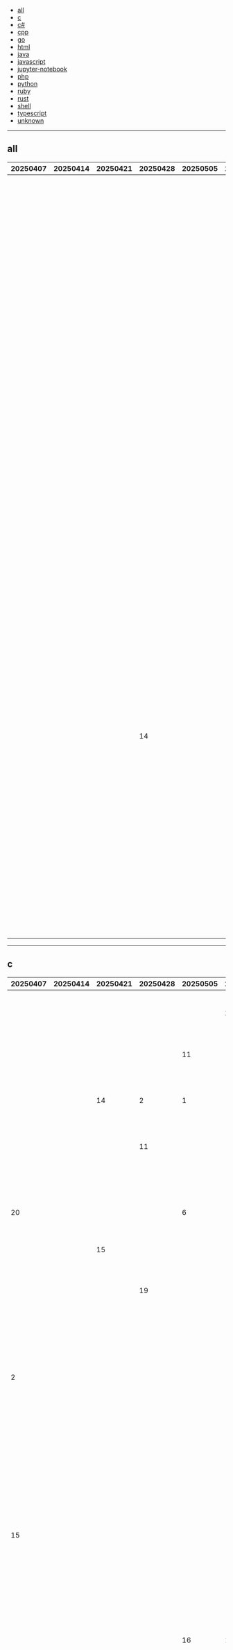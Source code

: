 
- [all](#all)
- [c](#c)
- [c#](#c#)
- [cpp](#cpp)
- [go](#go)
- [html](#html)
- [java](#java)
- [javascript](#javascript)
- [jupyter-notebook](#jupyter-notebook)
- [php](#php)
- [python](#python)
- [ruby](#ruby)
- [rust](#rust)
- [shell](#shell)
- [typescript](#typescript)
- [unknown](#unknown)


----

## <a name=all>all</a>

|20250407|20250414|20250421|20250428|20250505|20250512|20250519|20250526|20250602|20250609|20250616|20250623|20250630|20250707|20250714|github|description|
|----|----|----|----|----|----|----|----|----|----|----|----|----|----|----|----|----|
|  |  |  |  |  |  |  |  |  |  |  |  |  |  | 1 | [googleapis](https://github.com/googleapis)/[genai-toolbox](https://github.com/googleapis/genai-toolbox) |MCP Toolbox for Databases is an open source MCP server for databases. |
|  |  |  |  |  |  |  |  |  |  |  |  |  |  | 2 | [rustfs](https://github.com/rustfs)/[rustfs](https://github.com/rustfs/rustfs) |🚀 High-performance distributed object storage for MinIO alternative. |
|  |  |  |  |  |  |  |  |  |  |  |  |  | 7 | 3 | [humanlayer](https://github.com/humanlayer)/[12-factor-agents](https://github.com/humanlayer/12-factor-agents) |What are the principles we can use to build LLM-powered software that is actually good enough to put in the hands of production customers? |
|  |  |  |  |  |  |  |  |  |  |  |  |  | 1 | 4 | [NanmiCoder](https://github.com/NanmiCoder)/[MediaCrawler](https://github.com/NanmiCoder/MediaCrawler) |小红书笔记 | 评论爬虫、抖音视频 | 评论爬虫、快手视频 | 评论爬虫、B 站视频 ｜ 评论爬虫、微博帖子 ｜ 评论爬虫、百度贴吧帖子 ｜ 百度贴吧评论回复爬虫 | 知乎问答文章｜评论爬虫 |
|  |  |  |  |  |  |  |  |  |  |  |  |  |  | 5 | [snailyp](https://github.com/snailyp)/[gemini-balance](https://github.com/snailyp/gemini-balance) |Gemini polling proxy service （gemini轮询代理服务） |
|  |  |  |  |  |  |  |  |  |  |  |  |  | 12 | 6 | [GyulyVGC](https://github.com/GyulyVGC)/[sniffnet](https://github.com/GyulyVGC/sniffnet) |Comfortably monitor your Internet traffic 🕵️‍♂️ |
|  |  |  |  |  |  |  |  |  |  |  |  |  |  | 7 | [datawhalechina](https://github.com/datawhalechina)/[happy-llm](https://github.com/datawhalechina/happy-llm) |📚 从零开始的大语言模型原理与实践教程 |
|  |  |  |  |  |  |  |  |  |  |  |  |  |  | 8 | [smallcloudai](https://github.com/smallcloudai)/[refact](https://github.com/smallcloudai/refact) |AI Agent that handles engineering tasks end-to-end: integrates with developers’ tools, plans, executes, and iterates until it achieves a successful result. |
|  |  |  | 14 |  |  |  |  |  |  |  |  |  |  | 9 | [pocketbase](https://github.com/pocketbase)/[pocketbase](https://github.com/pocketbase/pocketbase) |Open Source realtime backend in 1 file |
|  |  |  |  |  |  |  |  |  |  |  |  |  |  | 10 | [gorhill](https://github.com/gorhill)/[uBlock](https://github.com/gorhill/uBlock) |uBlock Origin - An efficient blocker for Chromium and Firefox. Fast and lean. |
|  |  |  |  |  |  |  |  |  |  |  |  |  | 10 | 11 | [aldinokemal](https://github.com/aldinokemal)/[go-whatsapp-web-multidevice](https://github.com/aldinokemal/go-whatsapp-web-multidevice) |GOWA - WhatsApp REST API with support for UI, Webhooks, and MCP. Built with Golang for efficient memory use.  |

----

## <a name=c>c</a>

|20250407|20250414|20250421|20250428|20250505|20250512|20250519|20250526|20250602|20250609|20250616|20250623|20250630|20250707|20250714|github|description|
|----|----|----|----|----|----|----|----|----|----|----|----|----|----|----|----|----|
|  |  |  |  |  | 23 |  |  |  |  |  |  |  |  | 1 | [cesanta](https://github.com/cesanta)/[mongoose](https://github.com/cesanta/mongoose) |Embedded web server, with TCP/IP network stack, MQTT and Websocket |
|  |  |  |  | 11 |  |  |  |  |  |  |  |  |  | 2 | [littlefs-project](https://github.com/littlefs-project)/[littlefs](https://github.com/littlefs-project/littlefs) |A little fail-safe filesystem designed for microcontrollers |
|  |  | 14 | 2 | 1 |  |  |  | 23 | 2 | 8 |  |  |  | 3 | [brunodev85](https://github.com/brunodev85)/[winlator](https://github.com/brunodev85/winlator) |Android application for running Windows applications with Wine and Box86/Box64 |
|  |  |  | 11 |  |  |  |  |  |  |  | 24 |  |  | 4 | [portapack-mayhem](https://github.com/portapack-mayhem)/[mayhem-firmware](https://github.com/portapack-mayhem/mayhem-firmware) |Custom firmware for the HackRF+PortaPack H1/H2/H4 |
|  |  |  |  |  |  |  |  |  | 10 | 24 |  |  |  | 5 | [betaflight](https://github.com/betaflight)/[betaflight](https://github.com/betaflight/betaflight) |Open Source Flight Controller Firmware |
| 20 |  |  |  | 6 |  |  |  |  |  |  |  |  |  | 6 | [UberGuidoZ](https://github.com/UberGuidoZ)/[Flipper](https://github.com/UberGuidoZ/Flipper) |Playground (and dump) of stuff I make or modify for the Flipper Zero |
|  |  | 15 |  |  |  |  |  |  |  |  |  |  |  | 7 | [immortalwrt](https://github.com/immortalwrt)/[immortalwrt](https://github.com/immortalwrt/immortalwrt) |An opensource OpenWrt variant for mainland China users. |
|  |  |  | 19 |  |  |  |  |  |  |  |  |  |  | 8 | [istoreos](https://github.com/istoreos)/[istoreos](https://github.com/istoreos/istoreos) |提供一个人人会用的的路由、NAS系统 （目前活跃的分支是 istoreos-24.10） |
|  |  |  |  |  |  |  |  |  |  |  |  |  |  | 9 | [ripplebiz](https://github.com/ripplebiz)/[MeshCore](https://github.com/ripplebiz/MeshCore) |A new lightweight, hybrid routing mesh protocol for packet radios |
| 2 |  |  |  |  |  | 20 |  | 18 |  |  |  |  | 3 | 10 | [lvgl](https://github.com/lvgl)/[lvgl](https://github.com/lvgl/lvgl) |Embedded graphics library to create beautiful UIs for any MCU, MPU and display type.  |
|  |  |  |  |  |  | 4 |  |  |  | 1 |  |  | 7 | 11 | [obsproject](https://github.com/obsproject)/[obs-studio](https://github.com/obsproject/obs-studio) |OBS Studio - Free and open source software for live streaming and screen recording |
|  |  |  |  |  |  |  |  |  |  |  |  |  |  | 12 | [htop-dev](https://github.com/htop-dev)/[htop](https://github.com/htop-dev/htop) |htop - an interactive process viewer |
|  |  |  |  |  |  |  |  |  |  |  |  |  |  | 13 | [erincatto](https://github.com/erincatto)/[box2d](https://github.com/erincatto/box2d) |Box2D is a 2D physics engine for games |
| 15 |  |  |  |  |  |  | 16 | 22 | 3 | 17 | 7 |  |  | 14 | [espressif](https://github.com/espressif)/[esp-idf](https://github.com/espressif/esp-idf) |Espressif IoT Development Framework. Official development framework for Espressif SoCs. |
|  |  |  |  |  |  |  |  |  |  |  | 10 |  |  | 15 | [acidanthera](https://github.com/acidanthera)/[OpenCorePkg](https://github.com/acidanthera/OpenCorePkg) |OpenCore bootloader |
|  |  |  |  | 16 | 1 | 19 |  |  |  |  |  |  | 9 | 16 | [redis](https://github.com/redis)/[redis](https://github.com/redis/redis) |For developers, who are building real-time data-driven applications, Redis is the preferred, fastest, and most feature-rich cache, data structure server, and document and vector query engine. |
|  |  |  |  |  |  |  |  |  |  |  |  |  |  | 17 | [espressif](https://github.com/espressif)/[esp-brookesia](https://github.com/espressif/esp-brookesia) |ESP-Brookesia is a human-machine interaction development framework designed for AIoT devices. |
|  |  |  |  |  |  |  |  |  |  |  |  |  |  | 18 | [vanhauser-thc](https://github.com/vanhauser-thc)/[thc-hydra](https://github.com/vanhauser-thc/thc-hydra) |hydra |
|  | 5 |  | 1 |  |  |  |  |  |  |  | 18 |  |  | 19 | [DarkFlippers](https://github.com/DarkFlippers)/[unleashed-firmware](https://github.com/DarkFlippers/unleashed-firmware) |Flipper Zero Unleashed Firmware |
|  |  |  |  | 3 | 4 | 5 | 3 | 14 | 8 | 6 |  |  |  | 20 | [torvalds](https://github.com/torvalds)/[linux](https://github.com/torvalds/linux) |Linux kernel source tree |
| 4 |  |  |  |  | 5 | 23 |  |  | 13 |  | 9 | 16 |  | 21 | [zephyrproject-rtos](https://github.com/zephyrproject-rtos)/[zephyr](https://github.com/zephyrproject-rtos/zephyr) |Primary Git Repository for the Zephyr Project. Zephyr is a new generation, scalable, optimized, secure RTOS for multiple hardware architectures. |
|  |  |  |  |  |  |  |  | 19 |  |  |  |  |  | 22 | [sonic-net](https://github.com/sonic-net)/[sonic-buildimage](https://github.com/sonic-net/sonic-buildimage) |Scripts which perform an installable binary image build for SONiC |

----

## <a name=c#>c#</a>

|20250407|20250414|20250421|20250428|20250505|20250512|20250519|20250526|20250602|20250609|20250616|20250623|20250630|20250707|20250714|github|description|
|----|----|----|----|----|----|----|----|----|----|----|----|----|----|----|----|----|
| 9 | 2 |  |  |  | 10 | 2 | 1 |  |  |  |  | 13 | 1 | 1 | [microsoft](https://github.com/microsoft)/[PowerToys](https://github.com/microsoft/PowerToys) |Windows system utilities to maximize productivity |
|  |  | 13 |  |  |  | 11 | 5 |  |  |  |  |  |  | 2 | [dotnet](https://github.com/dotnet)/[runtime](https://github.com/dotnet/runtime) |.NET is a cross-platform runtime for cloud, mobile, desktop, and IoT apps. |
|  |  |  |  |  |  |  |  |  |  |  |  |  |  | 3 | [openiddict](https://github.com/openiddict)/[openiddict-core](https://github.com/openiddict/openiddict-core) |Flexible and versatile OAuth 2.0/OpenID Connect stack for .NET |
|  |  |  |  |  |  |  |  |  |  |  |  |  |  | 4 | [SubtitleEdit](https://github.com/SubtitleEdit)/[subtitleedit](https://github.com/SubtitleEdit/subtitleedit) |the subtitle editor :) |
| 17 |  | 23 | 3 | 21 |  | 10 | 7 |  | 6 | 6 | 15 |  |  | 5 | [dotnet](https://github.com/dotnet)/[maui](https://github.com/dotnet/maui) |.NET MAUI is the .NET Multi-platform App UI, a framework for building native device applications spanning mobile, tablet, and desktop. |
|  |  |  |  |  |  |  |  |  |  |  | 14 |  | 14 | 6 | [BepInEx](https://github.com/BepInEx)/[BepInEx](https://github.com/BepInEx/BepInEx) |Unity / XNA game patcher and plugin framework |
|  |  |  |  |  |  |  |  |  |  |  |  |  |  | 7 | [Unity-Technologies](https://github.com/Unity-Technologies)/[EntityComponentSystemSamples](https://github.com/Unity-Technologies/EntityComponentSystemSamples) | |
|  |  |  |  |  |  |  |  |  |  |  |  |  |  | 8 | [justinpbarnett](https://github.com/justinpbarnett)/[unity-mcp](https://github.com/justinpbarnett/unity-mcp) |A Unity MCP server that allows MCP clients like Claude Desktop or Cursor to perform Unity Editor actions. |
|  |  |  |  |  |  |  |  |  |  |  |  | 20 | 9 | 9 | [Lidarr](https://github.com/Lidarr)/[Lidarr](https://github.com/Lidarr/Lidarr) |Looks and smells like Sonarr but made for music. |
|  |  |  |  |  |  |  | 10 |  |  |  |  |  |  | 10 | [Cysharp](https://github.com/Cysharp)/[R3](https://github.com/Cysharp/R3) |The new future of dotnet/reactive and UniRx. |
| 8 | 18 |  |  |  |  |  |  | 9 |  |  |  |  | 6 | 11 | [AssetRipper](https://github.com/AssetRipper)/[AssetRipper](https://github.com/AssetRipper/AssetRipper) |GUI Application to work with engine assets, asset bundles, and serialized files |
| 16 |  | 18 |  |  |  | 15 | 22 |  |  |  |  |  |  | 12 | [git-ecosystem](https://github.com/git-ecosystem)/[git-credential-manager](https://github.com/git-ecosystem/git-credential-manager) |Secure, cross-platform Git credential storage with authentication to GitHub, Azure Repos, and other popular Git hosting services. |
|  |  |  |  |  | 11 |  | 20 | 7 |  |  |  |  |  | 13 | [files-community](https://github.com/files-community)/[Files](https://github.com/files-community/Files) |A modern file manager that helps users organize their files and folders. |
|  |  |  |  |  |  |  |  |  |  |  |  | 8 | 7 | 14 | [sourcegit-scm](https://github.com/sourcegit-scm)/[sourcegit](https://github.com/sourcegit-scm/sourcegit) |Windows/macOS/Linux GUI client for GIT users |
|  |  |  |  |  |  |  |  |  |  |  |  |  |  | 15 | [shaked6540](https://github.com/shaked6540)/[YoutubePlaylistDownloader](https://github.com/shaked6540/YoutubePlaylistDownloader) |A tool to download whole playlists, channels or single videos from youtube and also optionally convert them to almost any format you would like |
|  |  |  |  |  | 19 |  |  |  |  |  |  | 3 |  | 16 | [openai](https://github.com/openai)/[openai-dotnet](https://github.com/openai/openai-dotnet) |The official .NET library for the OpenAI API |
|  |  |  |  |  |  |  |  |  |  |  |  |  |  | 17 | [SakiRinn](https://github.com/SakiRinn)/[LiveCaptions-Translator](https://github.com/SakiRinn/LiveCaptions-Translator) |Lightweight and powerful real-time audio/speech translation tool based on Windows LiveCaptions. |
|  |  |  |  |  |  |  |  |  |  |  |  |  |  | 18 | [jaquadro](https://github.com/jaquadro)/[NBTExplorer](https://github.com/jaquadro/NBTExplorer) |A graphical NBT editor for all Minecraft NBT data sources |
|  |  |  |  |  |  |  |  |  |  |  |  |  |  | 19 | [microsoft](https://github.com/microsoft)/[testfx](https://github.com/microsoft/testfx) |This repository holds the source code of Microsoft.Testing.Platform (MTP), a lightweight alternative to VSTest, as well as MSTest adapter and framework. |
|  |  | 15 |  | 8 | 5 | 7 | 8 |  |  |  |  |  |  | 20 | [jasontaylordev](https://github.com/jasontaylordev)/[CleanArchitecture](https://github.com/jasontaylordev/CleanArchitecture) |Clean Architecture Solution Template for ASP.NET Core |
|  |  |  |  |  |  |  |  |  |  |  |  |  |  | 21 | [Escartem](https://github.com/Escartem)/[AnimeStudio](https://github.com/Escartem/AnimeStudio) |Updated AssetStudio, supports GI 5.6+, HSR 3.3+, ZZZ 2.0+, with improvements and new features (*ﾟ∀ﾟ*) |
|  |  |  |  |  |  |  |  |  |  |  | 21 |  |  | 22 | [CoderGamester](https://github.com/CoderGamester)/[mcp-unity](https://github.com/CoderGamester/mcp-unity) |Unity plugin for integrating Model Context Protocol (MCP) with the Unity Editor — designed for AI-assisted development and OpenAI, Gemini and Claude interoperability |
|  |  |  |  |  |  |  |  |  |  |  |  |  |  | 23 | [microsoft](https://github.com/microsoft)/[fluentui-blazor](https://github.com/microsoft/fluentui-blazor) |Microsoft Fluent UI Blazor components library. For use with ASP.NET Core Blazor applications |
|  |  |  | 6 |  |  |  |  |  |  |  |  |  |  | 24 | [stakira](https://github.com/stakira)/[OpenUtau](https://github.com/stakira/OpenUtau) |Open singing synthesis platform / Open source UTAU successor |

----

## <a name=cpp>cpp</a>

|20250407|20250414|20250421|20250428|20250505|20250512|20250519|20250526|20250602|20250609|20250616|20250623|20250630|20250707|20250714|github|description|
|----|----|----|----|----|----|----|----|----|----|----|----|----|----|----|----|----|
|  |  |  |  |  |  |  |  |  |  |  |  |  | 3 | 1 | [Alex313031](https://github.com/Alex313031)/[thorium](https://github.com/Alex313031/thorium) |Chromium fork named after radioactive element No. 90. Windows and MacOS/Raspi/Android/Special builds are in different repositories, links are towards the top of the README.md. |
|  |  |  |  |  |  |  |  | 17 | 15 |  |  |  |  | 2 | [carbon-language](https://github.com/carbon-language)/[carbon-lang](https://github.com/carbon-language/carbon-lang) |Carbon Language's main repository: documents, design, implementation, and related tools. (NOTE: Carbon Language is experimental; see README) |
|  |  |  |  |  | 14 |  | 1 | 8 |  |  |  |  | 10 | 3 | [zen-browser](https://github.com/zen-browser)/[desktop](https://github.com/zen-browser/desktop) |Welcome to a calmer internet |
| 2 |  |  |  |  |  |  | 9 | 13 |  |  |  |  |  | 4 | [google](https://github.com/google)/[googletest](https://github.com/google/googletest) |GoogleTest - Google Testing and Mocking Framework |
|  |  |  |  |  |  |  |  |  |  |  |  |  |  | 5 | [daijro](https://github.com/daijro)/[camoufox](https://github.com/daijro/camoufox) |🦊 Anti-detect browser |
|  | 10 |  |  |  |  |  |  |  |  |  | 9 |  |  | 6 | [godotengine](https://github.com/godotengine)/[godot](https://github.com/godotengine/godot) |Godot Engine – Multi-platform 2D and 3D game engine |
|  | 11 |  |  |  |  |  | 7 |  |  |  |  |  |  | 7 | [protocolbuffers](https://github.com/protocolbuffers)/[protobuf](https://github.com/protocolbuffers/protobuf) |Protocol Buffers - Google's data interchange format |
|  |  | 3 | 5 | 7 | 5 | 2 |  |  |  |  | 20 |  |  | 8 | [ggml-org](https://github.com/ggml-org)/[llama.cpp](https://github.com/ggml-org/llama.cpp) |LLM inference in C/C++ |
| 8 |  |  |  |  |  | 15 | 8 |  |  | 19 |  | 13 |  | 9 | [ashishps1](https://github.com/ashishps1)/[awesome-low-level-design](https://github.com/ashishps1/awesome-low-level-design) |Learn Low Level Design (LLD) and prepare for interviews using free resources. |
|  |  |  |  |  |  |  |  | 2 | 23 |  |  |  |  | 10 | [duckdb](https://github.com/duckdb)/[duckdb](https://github.com/duckdb/duckdb) |DuckDB is an analytical in-process SQL database management system |
|  |  |  |  |  |  |  |  | 12 |  |  |  |  |  | 11 | [musescore](https://github.com/musescore)/[MuseScore](https://github.com/musescore/MuseScore) |MuseScore is an open source and free music notation software. For support, contribution, bug reports, visit MuseScore.org. Fork and make pull requests! |
|  |  |  |  | 1 | 1 |  |  |  |  |  |  |  | 1 | 12 | [LadybirdBrowser](https://github.com/LadybirdBrowser)/[ladybird](https://github.com/LadybirdBrowser/ladybird) |Truly independent web browser |
|  |  |  |  |  |  |  |  |  |  |  |  |  |  | 13 | [jrouwe](https://github.com/jrouwe)/[JoltPhysics](https://github.com/jrouwe/JoltPhysics) |A multi core friendly rigid body physics and collision detection library. Written in C++. Suitable for games and VR applications. Used by Horizon Forbidden West. |
|  |  |  |  |  |  |  |  |  |  |  |  |  |  | 14 | [melonDS-emu](https://github.com/melonDS-emu)/[melonDS](https://github.com/melonDS-emu/melonDS) |DS emulator, sorta |
|  |  |  |  |  |  | 14 |  |  |  |  |  |  |  | 15 | [pybind](https://github.com/pybind)/[pybind11](https://github.com/pybind/pybind11) |Seamless operability between C++11 and Python |
| 1 |  |  |  | 21 |  | 21 |  |  |  |  |  |  | 4 | 16 | [google](https://github.com/google)/[perfetto](https://github.com/google/perfetto) |Production-grade client-side tracing, profiling, and analysis for complex software systems. |
|  | 13 | 4 |  |  |  |  |  |  | 14 | 3 |  | 7 |  | 17 | [deskflow](https://github.com/deskflow)/[deskflow](https://github.com/deskflow/deskflow) |Share a single keyboard and mouse between multiple computers. |
|  |  |  |  |  |  |  | 16 |  |  |  |  |  |  | 18 | [doitsujin](https://github.com/doitsujin)/[dxvk](https://github.com/doitsujin/dxvk) |Vulkan-based implementation of D3D8, 9, 10 and 11 for Linux / Wine |
|  |  |  |  |  | 18 |  |  |  |  | 22 |  |  |  | 19 | [PX4](https://github.com/PX4)/[PX4-Autopilot](https://github.com/PX4/PX4-Autopilot) |PX4 Autopilot Software |
| 23 |  |  |  |  |  |  |  | 7 |  |  |  |  |  | 20 | [shadps4-emu](https://github.com/shadps4-emu)/[shadPS4](https://github.com/shadps4-emu/shadPS4) |PlayStation 4 emulator for Windows, Linux and macOS written in C++ |

----

## <a name=go>go</a>

|20250407|20250414|20250421|20250428|20250505|20250512|20250519|20250526|20250602|20250609|20250616|20250623|20250630|20250707|20250714|github|description|
|----|----|----|----|----|----|----|----|----|----|----|----|----|----|----|----|----|
|  |  |  | 19 |  |  |  |  |  | 18 | 5 |  |  |  | 1 | [googleapis](https://github.com/googleapis)/[genai-toolbox](https://github.com/googleapis/genai-toolbox) |MCP Toolbox for Databases is an open source MCP server for databases. |
|  |  |  | 1 |  |  |  |  |  |  |  |  |  | 13 | 2 | [pocketbase](https://github.com/pocketbase)/[pocketbase](https://github.com/pocketbase/pocketbase) |Open Source realtime backend in 1 file |
|  |  |  |  |  |  |  |  |  |  |  |  |  | 1 | 3 | [aldinokemal](https://github.com/aldinokemal)/[go-whatsapp-web-multidevice](https://github.com/aldinokemal/go-whatsapp-web-multidevice) |GOWA - WhatsApp REST API with support for UI, Webhooks, and MCP. Built with Golang for efficient memory use.  |
|  |  |  |  |  |  | 14 |  |  |  |  |  |  |  | 4 | [open-telemetry](https://github.com/open-telemetry)/[opentelemetry-go](https://github.com/open-telemetry/opentelemetry-go) |OpenTelemetry Go API and SDK |
|  |  |  |  |  | 14 |  |  |  |  |  |  |  |  | 5 | [putyy](https://github.com/putyy)/[res-downloader](https://github.com/putyy/res-downloader) |视频号、小程序、抖音、快手、小红书、直播流、m3u8、酷狗、QQ音乐等常见网络资源下载! |
|  |  |  |  |  |  |  |  |  |  |  |  | 17 |  | 6 | [hashicorp](https://github.com/hashicorp)/[terraform](https://github.com/hashicorp/terraform) |Terraform enables you to safely and predictably create, change, and improve infrastructure. It is a source-available tool that codifies APIs into declarative configuration files that can be shared amongst team members, treated as code, edited, reviewed, and versioned. |
|  |  |  |  |  |  |  |  |  |  |  |  |  | 18 | 7 | [XIU2](https://github.com/XIU2)/[CloudflareSpeedTest](https://github.com/XIU2/CloudflareSpeedTest) |🌩「自选优选 IP」测试 Cloudflare CDN 延迟和速度，获取最快 IP ！当然也支持其他 CDN / 多个解析 IP 的网站 ~ |
|  |  |  |  |  |  |  |  |  | 20 |  |  |  |  | 8 | [kubernetes](https://github.com/kubernetes)/[ingress-nginx](https://github.com/kubernetes/ingress-nginx) |Ingress NGINX Controller for Kubernetes |
|  |  |  |  |  |  |  |  |  |  |  |  |  |  | 9 | [korotovsky](https://github.com/korotovsky)/[slack-mcp-server](https://github.com/korotovsky/slack-mcp-server) |The most powerful MCP Slack Server with no permission requirements, Apps support, multiple transports Stdio and SSE, DMs, Group DMs and smart history fetch logic. |
|  |  |  |  |  |  |  |  |  |  |  |  |  |  | 10 | [wailsapp](https://github.com/wailsapp)/[wails](https://github.com/wailsapp/wails) |Create beautiful applications using Go |
|  |  |  |  |  |  |  |  |  |  |  |  |  | 21 | 11 | [qichiyuhub](https://github.com/qichiyuhub)/[rule](https://github.com/qichiyuhub/rule) |Clash、Sing-box、等分流规则 |
| 16 |  |  | 18 |  |  | 7 |  |  |  |  | 9 |  |  | 12 | [junegunn](https://github.com/junegunn)/[fzf](https://github.com/junegunn/fzf) |🌸 A command-line fuzzy finder |
|  |  |  |  |  |  |  |  |  |  |  |  |  |  | 13 | [helm](https://github.com/helm)/[helm](https://github.com/helm/helm) |The Kubernetes Package Manager |
|  |  |  |  |  |  |  |  |  |  |  |  |  |  | 14 | [ArvinLovegood](https://github.com/ArvinLovegood)/[go-stock](https://github.com/ArvinLovegood/go-stock) |🦄🦄🦄AI赋能股票分析：自选股行情获取，成本盈亏展示，涨跌报警推送。目前已支持A股，港股，美股，未来计划加入基金，ETF等支持。支持市场整体/个股情绪分析，K线分析等。数据全部保留在本地。支持DeepSeek，OpenAI， Ollama，LMStudio，AnythingLLM，硅基流动，火山方舟，阿里云百炼等平台或模型。 |
|  |  |  |  |  |  |  |  |  |  |  |  |  |  | 15 | [vllm-project](https://github.com/vllm-project)/[aibrix](https://github.com/vllm-project/aibrix) |Cost-efficient and pluggable Infrastructure components for GenAI inference |
|  |  | 19 |  |  |  |  |  |  |  |  |  |  |  | 16 | [AlexxIT](https://github.com/AlexxIT)/[go2rtc](https://github.com/AlexxIT/go2rtc) |Ultimate camera streaming application with support RTSP, RTMP, HTTP-FLV, WebRTC, MSE, HLS, MP4, MJPEG, HomeKit, FFmpeg, etc. |
|  |  |  |  |  |  |  |  |  |  |  |  |  |  | 17 | [steveiliop56](https://github.com/steveiliop56)/[tinyauth](https://github.com/steveiliop56/tinyauth) |The simplest way to protect your apps with a login screen. |
| 19 |  |  | 3 | 1 |  | 1 |  |  |  |  |  |  |  | 18 | [aquasecurity](https://github.com/aquasecurity)/[trivy](https://github.com/aquasecurity/trivy) |Find vulnerabilities, misconfigurations, secrets, SBOM in containers, Kubernetes, code repositories, clouds and more |
|  |  |  |  |  |  |  | 2 |  |  |  |  |  |  | 19 | [usememos](https://github.com/usememos)/[memos](https://github.com/usememos/memos) |A modern, open-source, self-hosted knowledge management and note-taking platform designed for privacy-conscious users and organizations. |
|  |  |  |  |  |  |  |  |  |  |  |  |  |  | 20 | [go-dev-frame](https://github.com/go-dev-frame)/[sponge](https://github.com/go-dev-frame/sponge) |A powerful and easy-to-use Go development framework that enables you to effortlessly build stable, reliable, and high-performance backend services with a "low-code" approach. |
|  |  |  |  |  |  |  |  |  |  |  |  |  |  | 21 | [dapr](https://github.com/dapr)/[dapr](https://github.com/dapr/dapr) |Dapr is a portable runtime for building distributed applications across cloud and edge, combining event-driven architecture with workflow orchestration. |

----

## <a name=html>html</a>

|20250407|20250414|20250421|20250428|20250505|20250512|20250519|20250526|20250602|20250609|20250616|20250623|20250630|20250707|20250714|github|description|
|----|----|----|----|----|----|----|----|----|----|----|----|----|----|----|----|----|
| 17 |  |  |  |  | 7 | 6 | 12 | 7 | 7 |  |  | 2 | 1 | 1 | [microsoft](https://github.com/microsoft)/[ML-For-Beginners](https://github.com/microsoft/ML-For-Beginners) |12 weeks, 26 lessons, 52 quizzes, classic Machine Learning for all |
|  |  | 10 |  |  |  |  |  | 9 |  |  | 3 |  | 4 | 2 | [home-assistant](https://github.com/home-assistant)/[home-assistant.io](https://github.com/home-assistant/home-assistant.io) |📘 Home Assistant User documentation |
|  |  |  |  |  |  |  |  |  |  |  |  |  | 13 | 3 | [vernesong](https://github.com/vernesong)/[OpenClash](https://github.com/vernesong/OpenClash) |A Clash Client For OpenWrt |
|  |  |  |  |  | 17 | 11 |  | 10 |  |  |  |  | 14 | 4 | [academicpages](https://github.com/academicpages)/[academicpages.github.io](https://github.com/academicpages/academicpages.github.io) |Github Pages template based upon HTML and Markdown for personal, portfolio-based websites. |
| 12 |  |  |  |  |  | 8 |  |  | 5 |  |  |  |  | 5 | [mdn](https://github.com/mdn)/[learning-area](https://github.com/mdn/learning-area) |GitHub repo for the MDN Learning Area.  |
| 6 | 7 |  |  |  | 14 | 13 | 13 | 4 |  |  | 13 | 15 |  | 6 | [gustavoguanabara](https://github.com/gustavoguanabara)/[html-css](https://github.com/gustavoguanabara/html-css) |Curso de HTML5 e CSS3 |
|  | 1 |  |  |  | 3 |  | 1 | 3 |  |  |  | 1 |  | 7 | [ripienaar](https://github.com/ripienaar)/[free-for-dev](https://github.com/ripienaar/free-for-dev) |A list of SaaS, PaaS and IaaS offerings that have free tiers of interest to devops and infradev |
|  |  |  |  |  |  |  |  |  |  |  |  |  |  | 8 | [alex-shpak](https://github.com/alex-shpak)/[hugo-book](https://github.com/alex-shpak/hugo-book) |Hugo documentation theme as simple as plain book |
|  |  |  |  |  |  |  |  |  |  |  |  | 6 | 11 | 9 | [apna-college](https://github.com/apna-college)/[Delta](https://github.com/apna-college/Delta) | |
| 16 |  |  |  |  |  |  |  |  |  |  |  |  |  | 10 | [cf-pages](https://github.com/cf-pages)/[Telegraph-Image](https://github.com/cf-pages/Telegraph-Image) |Image Hosting solution, Flickr/imgur alternative, make it easy for users to share their images. Using Cloudflare Pages and Telegraph. |
|  |  |  |  |  |  | 7 |  |  |  |  |  |  |  | 11 | [SuperSimpleDev](https://github.com/SuperSimpleDev)/[html-css-course](https://github.com/SuperSimpleDev/html-css-course) |Watch the course: https://youtu.be/G3e-cpL7ofc |
|  | 5 |  |  |  |  |  |  |  |  |  |  | 7 | 18 | 12 | [fengdu78](https://github.com/fengdu78)/[Coursera-ML-AndrewNg-Notes](https://github.com/fengdu78/Coursera-ML-AndrewNg-Notes) |吴恩达老师的机器学习课程个人笔记 |

----

## <a name=java>java</a>

|20250407|20250414|20250421|20250428|20250505|20250512|20250519|20250526|20250602|20250609|20250616|20250623|20250630|20250707|20250714|github|description|
|----|----|----|----|----|----|----|----|----|----|----|----|----|----|----|----|----|
|  |  |  | 10 |  |  |  |  |  |  |  |  |  |  | 1 | [questdb](https://github.com/questdb)/[questdb](https://github.com/questdb/questdb) |QuestDB is a high performance, open-source, time-series database |
|  |  |  |  |  |  |  |  |  |  |  |  |  | 3 | 2 | [apache](https://github.com/apache)/[maven](https://github.com/apache/maven) |Apache Maven core |
|  |  |  |  |  |  |  |  |  |  |  |  |  |  | 3 | [CodePhiliaX](https://github.com/CodePhiliaX)/[Chat2DB](https://github.com/CodePhiliaX/Chat2DB) |🔥🔥🔥AI-driven database tool and SQL client, The hottest GUI client, supporting MySQL, Oracle, PostgreSQL, DB2, SQL Server, DB2, SQLite, H2, ClickHouse, and more. |
|  |  |  |  | 11 | 8 | 2 | 3 |  |  |  |  |  |  | 4 | [ashishps1](https://github.com/ashishps1)/[awesome-leetcode-resources](https://github.com/ashishps1/awesome-leetcode-resources) |Awesome LeetCode resources to learn Data Structures and Algorithms and prepare for Coding Interviews. |
|  |  |  |  | 5 |  |  |  |  |  |  |  |  |  | 5 | [quarkusio](https://github.com/quarkusio)/[quarkus](https://github.com/quarkusio/quarkus) |Quarkus: Supersonic Subatomic Java.  |
|  |  |  |  |  |  |  |  |  |  |  |  | 21 |  | 6 | [cryptomator](https://github.com/cryptomator)/[cryptomator](https://github.com/cryptomator/cryptomator) |Cryptomator for Windows, macOS, and Linux: Secure client-side encryption for your cloud storage, ensuring privacy and control over your data. |
| 8 |  |  |  |  | 20 |  |  |  |  |  |  |  | 7 | 7 | [xiaojieonly](https://github.com/xiaojieonly)/[Ehviewer_CN_SXJ](https://github.com/xiaojieonly/Ehviewer_CN_SXJ) |ehviewer，用爱发电，快乐前行 |
|  |  |  |  |  |  |  |  |  |  |  |  |  |  | 8 | [googleapis](https://github.com/googleapis)/[java-genai](https://github.com/googleapis/java-genai) |Google Gen AI Java SDK provides an interface for developers to integrate Google's generative models into their Java applications. |
|  |  |  |  |  |  |  |  |  |  |  |  |  | 4 | 9 | [apache](https://github.com/apache)/[fluss](https://github.com/apache/fluss) |Apache Fluss is a streaming storage built for real-time analytics. |
|  |  |  |  | 8 |  |  |  |  |  |  |  | 14 |  | 10 | [thingsboard](https://github.com/thingsboard)/[thingsboard](https://github.com/thingsboard/thingsboard) |Open-source IoT Platform - Device management, data collection, processing and visualization. |
|  |  |  |  |  |  |  |  |  |  |  |  |  | 13 | 11 | [TGX-Android](https://github.com/TGX-Android)/[Telegram-X](https://github.com/TGX-Android/Telegram-X) |The main repository of Telegram X — official alternative Telegram client for Android. |
|  | 3 | 18 | 22 | 19 | 5 |  |  | 13 |  |  |  |  |  | 12 | [keycloak](https://github.com/keycloak)/[keycloak](https://github.com/keycloak/keycloak) |Open Source Identity and Access Management For Modern Applications and Services |
|  |  |  |  |  |  | 19 |  |  |  |  |  |  | 19 | 13 | [apache](https://github.com/apache)/[hadoop](https://github.com/apache/hadoop) |Apache Hadoop |
| 2 |  |  |  | 21 | 14 |  | 12 | 9 |  |  |  |  |  | 14 | [spring-projects](https://github.com/spring-projects)/[spring-boot](https://github.com/spring-projects/spring-boot) |Spring Boot helps you to create Spring-powered, production-grade applications and services with absolute minimum fuss. |
|  |  |  |  |  |  |  |  |  |  |  |  |  |  | 15 | [apache](https://github.com/apache)/[commons-lang](https://github.com/apache/commons-lang) |Apache Commons Lang |
|  | 7 | 4 | 13 | 22 |  |  |  |  |  |  |  |  |  | 16 | [Anuken](https://github.com/Anuken)/[Mindustry](https://github.com/Anuken/Mindustry) |The automation tower defense RTS |
|  |  | 16 |  |  |  |  | 4 |  |  | 17 |  |  |  | 17 | [YunaiV](https://github.com/YunaiV)/[ruoyi-vue-pro](https://github.com/YunaiV/ruoyi-vue-pro) |🔥 官方推荐 🔥 RuoYi-Vue 全新 Pro 版本，优化重构所有功能。基于 Spring Boot + MyBatis Plus + Vue &amp; Element 实现的后台管理系统 + 微信小程序，支持 RBAC 动态权限、数据权限、SaaS 多租户、Flowable 工作流、三方登录、支付、短信、商城、CRM、ERP、AI 大模型等功能。你的 ⭐️ Star ⭐️，是作者生发的动力！ |
|  |  |  |  |  | 13 |  |  |  |  |  |  |  |  | 18 | [RikkaApps](https://github.com/RikkaApps)/[Shizuku-API](https://github.com/RikkaApps/Shizuku-API) |The API and the developer guide for Shizuku and Sui. |
|  |  |  |  |  |  |  |  |  |  |  |  |  |  | 19 | [Grasscutters](https://github.com/Grasscutters)/[Grasscutter](https://github.com/Grasscutters/Grasscutter) |A server software reimplementation for a certain anime game. |
|  |  |  |  |  |  |  |  |  |  |  |  |  |  | 20 | [open-telemetry](https://github.com/open-telemetry)/[opentelemetry-java-instrumentation](https://github.com/open-telemetry/opentelemetry-java-instrumentation) |OpenTelemetry auto-instrumentation and instrumentation libraries for Java |

----

## <a name=javascript>javascript</a>

|20250407|20250414|20250421|20250428|20250505|20250512|20250519|20250526|20250602|20250609|20250616|20250623|20250630|20250707|20250714|github|description|
|----|----|----|----|----|----|----|----|----|----|----|----|----|----|----|----|----|
|  |  |  |  |  |  |  |  |  | 13 | 3 |  |  |  | 1 | [gorhill](https://github.com/gorhill)/[uBlock](https://github.com/gorhill/uBlock) |uBlock Origin - An efficient blocker for Chromium and Firefox. Fast and lean. |
|  |  |  |  |  |  |  |  |  |  |  |  |  |  | 2 | [GitSquared](https://github.com/GitSquared)/[edex-ui](https://github.com/GitSquared/edex-ui) |A cross-platform, customizable science fiction terminal emulator with advanced monitoring &amp; touchscreen support. |
| 10 |  |  |  |  |  | 15 | 11 | 4 | 5 | 2 | 3 | 19 | 16 | 3 | [CodeWithHarry](https://github.com/CodeWithHarry)/[Sigma-Web-Dev-Course](https://github.com/CodeWithHarry/Sigma-Web-Dev-Course) |Source Code for Sigma Web Development Course |
|  |  |  |  |  |  |  |  |  |  |  |  | 6 | 5 | 4 | [danielmiessler](https://github.com/danielmiessler)/[Fabric](https://github.com/danielmiessler/Fabric) |Fabric is an open-source framework for augmenting humans using AI. It provides a modular system for solving specific problems using a crowdsourced set of AI prompts that can be used anywhere. |
|  |  |  |  |  |  |  |  |  |  |  |  |  |  | 5 | [Mintplex-Labs](https://github.com/Mintplex-Labs)/[anything-llm](https://github.com/Mintplex-Labs/anything-llm) |The all-in-one Desktop &amp; Docker AI application with built-in RAG, AI agents, No-code agent builder, MCP compatibility, and more. |
|  |  |  |  |  |  |  |  |  |  |  |  |  |  | 6 | [fanmingming](https://github.com/fanmingming)/[live](https://github.com/fanmingming/live) |✯ 可直连访问的电视/广播图标库与相关工具项目 ✯ 🔕 永久免费 直连访问 完整开源 不断完善的台标 支持IPv4/IPv6双栈访问 🔕 |
|  |  |  |  |  |  |  |  |  |  |  |  | 4 | 4 | 7 | [upstash](https://github.com/upstash)/[context7](https://github.com/upstash/context7) |Context7 MCP Server -- Up-to-date code documentation for LLMs and AI code editors |
|  |  |  |  |  |  |  |  |  |  |  |  |  |  | 8 | [pollinations](https://github.com/pollinations)/[pollinations](https://github.com/pollinations/pollinations) |Free Open-Source Image and Text Generation |
|  |  |  |  |  |  |  |  |  |  |  |  |  |  | 9 | [ConardLi](https://github.com/ConardLi)/[easy-dataset](https://github.com/ConardLi/easy-dataset) |A powerful tool for creating fine-tuning datasets for LLM |
|  |  |  |  |  |  |  |  |  |  |  |  |  |  | 10 | [hexgrad](https://github.com/hexgrad)/[kokoro](https://github.com/hexgrad/kokoro) |https://hf.co/hexgrad/Kokoro-82M |
|  |  |  |  |  |  |  |  |  |  |  |  |  | 1 | 11 | [NginxProxyManager](https://github.com/NginxProxyManager)/[nginx-proxy-manager](https://github.com/NginxProxyManager/nginx-proxy-manager) |Docker container for managing Nginx proxy hosts with a simple, powerful interface |
|  |  |  |  |  |  |  |  |  |  |  |  |  |  | 12 | [violentmonkey](https://github.com/violentmonkey)/[violentmonkey](https://github.com/violentmonkey/violentmonkey) |Violentmonkey provides userscripts support for browsers. It works on browsers with WebExtensions support. |
|  |  |  |  |  |  |  |  |  |  |  |  |  | 17 | 13 | [NaiboWang](https://github.com/NaiboWang)/[EasySpider](https://github.com/NaiboWang/EasySpider) |A visual no-code/code-free web crawler/spider易采集：一个可视化浏览器自动化测试/数据采集/爬虫软件，可以无代码图形化的设计和执行爬虫任务。别名：ServiceWrapper面向Web应用的智能化服务封装系统。 |
|  |  |  |  |  |  |  |  |  |  |  |  |  |  | 14 | [is-a-dev](https://github.com/is-a-dev)/[register](https://github.com/is-a-dev/register) |Grab your own sweet-looking '.is-a.dev' subdomain. |

----

## <a name=jupyter-notebook>jupyter-notebook</a>

|20250407|20250414|20250421|20250428|20250505|20250512|20250519|20250526|20250602|20250609|20250616|20250623|20250630|20250707|20250714|github|description|
|----|----|----|----|----|----|----|----|----|----|----|----|----|----|----|----|----|
|  |  |  |  |  |  |  |  |  |  |  |  |  |  | 1 | [datawhalechina](https://github.com/datawhalechina)/[happy-llm](https://github.com/datawhalechina/happy-llm) |📚 从零开始的大语言模型原理与实践教程 |
|  |  |  |  |  |  |  |  |  |  |  |  |  |  | 2 | [HandsOnLLM](https://github.com/HandsOnLLM)/[Hands-On-Large-Language-Models](https://github.com/HandsOnLLM/Hands-On-Large-Language-Models) |Official code repo for the O'Reilly Book - "Hands-On Large Language Models" |
|  |  |  |  |  |  | 5 | 10 | 3 | 1 | 2 |  |  |  | 3 | [anthropics](https://github.com/anthropics)/[prompt-eng-interactive-tutorial](https://github.com/anthropics/prompt-eng-interactive-tutorial) |Anthropic's Interactive Prompt Engineering Tutorial |
|  |  |  |  |  |  |  |  |  |  |  |  | 6 |  | 4 | [ed-donner](https://github.com/ed-donner)/[agents](https://github.com/ed-donner/agents) |Repo for the Complete Agentic AI Engineering Course |
|  |  |  |  |  |  |  |  |  |  |  |  |  | 9 | 5 | [agentica-project](https://github.com/agentica-project)/[rllm](https://github.com/agentica-project/rllm) |Democratizing Reinforcement Learning for LLMs |
|  |  |  |  |  |  | 8 | 5 |  |  | 8 |  |  |  | 6 | [NirDiamant](https://github.com/NirDiamant)/[GenAI_Agents](https://github.com/NirDiamant/GenAI_Agents) |This repository provides tutorials and implementations for various Generative AI Agent techniques, from basic to advanced. It serves as a comprehensive guide for building intelligent, interactive AI systems. |
|  | 7 | 3 |  |  |  |  | 3 |  |  |  |  |  | 10 | 7 | [ed-donner](https://github.com/ed-donner)/[llm_engineering](https://github.com/ed-donner/llm_engineering) |Repo to accompany my mastering LLM engineering course |
|  |  |  |  | 16 |  |  |  |  |  | 17 |  |  |  | 8 | [goldmansachs](https://github.com/goldmansachs)/[gs-quant](https://github.com/goldmansachs/gs-quant) |Python toolkit for quantitative finance |
| 1 | 2 | 1 | 14 |  | 7 |  |  | 2 | 5 | 10 |  |  |  | 9 | [microsoft](https://github.com/microsoft)/[ai-agents-for-beginners](https://github.com/microsoft/ai-agents-for-beginners) |11 Lessons to Get Started Building AI Agents |
|  |  |  |  |  |  |  |  |  |  |  |  |  | 4 | 10 | [langchain-ai](https://github.com/langchain-ai)/[agents-from-scratch](https://github.com/langchain-ai/agents-from-scratch) |Build an email assistant with human-in-the-loop and memory |
|  |  | 8 |  |  |  | 4 | 6 | 12 | 16 |  |  |  | 16 | 11 | [langchain-ai](https://github.com/langchain-ai)/[langchain](https://github.com/langchain-ai/langchain) |🦜🔗 Build context-aware reasoning applications |
|  |  |  |  | 4 | 6 |  |  |  |  |  | 19 | 8 | 12 | 12 | [ageron](https://github.com/ageron)/[handson-ml3](https://github.com/ageron/handson-ml3) |A series of Jupyter notebooks that walk you through the fundamentals of Machine Learning and Deep Learning in Python using Scikit-Learn, Keras and TensorFlow 2. |
|  |  |  |  |  |  |  | 12 | 15 |  |  |  | 7 | 11 | 13 | [karpathy](https://github.com/karpathy)/[nn-zero-to-hero](https://github.com/karpathy/nn-zero-to-hero) |Neural Networks: Zero to Hero |
| 5 | 16 |  | 4 | 2 | 12 |  |  |  |  |  |  | 15 |  | 14 | [jackfrued](https://github.com/jackfrued)/[Python-100-Days](https://github.com/jackfrued/Python-100-Days) |Python - 100天从新手到大师 |
|  |  |  |  |  |  |  | 8 |  |  |  |  |  |  | 15 | [fastai](https://github.com/fastai)/[fastai](https://github.com/fastai/fastai) |The fastai deep learning library |
|  |  |  |  |  |  |  |  |  |  |  |  |  |  | 16 | [huggingface](https://github.com/huggingface)/[notebooks](https://github.com/huggingface/notebooks) |Notebooks using the Hugging Face libraries 🤗 |
|  |  |  |  |  |  | 9 |  |  |  |  |  |  |  | 17 | [huggingface](https://github.com/huggingface)/[blog](https://github.com/huggingface/blog) |Public repo for HF blog posts |
|  |  |  |  |  |  |  |  |  |  |  |  |  | 18 | 18 | [QwenLM](https://github.com/QwenLM)/[Qwen2.5-VL](https://github.com/QwenLM/Qwen2.5-VL) |Qwen2.5-VL is the multimodal large language model series developed by Qwen team, Alibaba Cloud. |
|  |  | 17 |  | 13 |  |  |  | 19 |  |  |  |  | 13 | 19 | [mrdbourke](https://github.com/mrdbourke)/[pytorch-deep-learning](https://github.com/mrdbourke/pytorch-deep-learning) |Materials for the Learn PyTorch for Deep Learning: Zero to Mastery course. |

----

## <a name=php>php</a>

|20250407|20250414|20250421|20250428|20250505|20250512|20250519|20250526|20250602|20250609|20250616|20250623|20250630|20250707|20250714|github|description|
|----|----|----|----|----|----|----|----|----|----|----|----|----|----|----|----|----|
|  | 22 |  |  |  |  |  |  | 11 | 11 |  |  |  | 3 | 1 | [alexjustesen](https://github.com/alexjustesen)/[speedtest-tracker](https://github.com/alexjustesen/speedtest-tracker) |Speedtest Tracker is a self-hosted application that monitors the performance and uptime of your internet connection. |
|  |  | 11 | 12 |  |  |  | 19 |  | 2 | 14 |  |  |  | 2 | [WordPress](https://github.com/WordPress)/[wordpress-develop](https://github.com/WordPress/wordpress-develop) |WordPress Develop, Git-ified. Synced from git://develop.git.wordpress.org/, including branches and tags! This repository is just a mirror of the WordPress subversion repository. Please include a link to a pre-existing ticket on https://core.trac.wordpress.org/ with every pull request. |
| 13 |  |  |  |  |  |  |  |  |  |  |  |  | 19 | 3 | [akaunting](https://github.com/akaunting)/[akaunting](https://github.com/akaunting/akaunting) |Online Accounting Software |
|  | 12 |  |  |  |  |  | 23 |  | 1 | 4 |  | 19 | 16 | 4 | [glpi-project](https://github.com/glpi-project)/[glpi](https://github.com/glpi-project/glpi) |GLPI is a Free Asset and IT Management Software package, Data center management, ITIL Service Desk, licenses tracking and software auditing. |
|  |  |  | 20 |  |  |  | 7 | 12 |  |  |  |  |  | 5 | [wallabag](https://github.com/wallabag)/[wallabag](https://github.com/wallabag/wallabag) |wallabag is a self hostable application for saving web pages: Save and classify articles. Read them later. Freely. |
|  | 20 |  |  | 22 |  |  |  |  |  |  |  |  | 7 | 6 | [dr5hn](https://github.com/dr5hn)/[countries-states-cities-database](https://github.com/dr5hn/countries-states-cities-database) |🌍 Discover our global repository of countries, states, and cities! 🏙️ Get comprehensive data in JSON, SQL, PSQL, SQLSERVER, MONGODB, SQLITE, XML, YAML, and CSV formats. Access ISO2, ISO3 codes, country code, capital, native language, timezones (for countries), and more. #countries #states #cities |
|  |  | 6 | 2 | 10 | 7 |  |  | 20 |  |  |  | 17 |  | 7 | [grokability](https://github.com/grokability)/[snipe-it](https://github.com/grokability/snipe-it) |A free open source IT asset/license management system |
|  |  |  |  |  |  |  |  |  |  |  |  |  |  | 8 | [pelican-dev](https://github.com/pelican-dev)/[panel](https://github.com/pelican-dev/panel) | |
|  |  |  | 19 |  |  |  |  |  |  |  | 19 |  |  | 9 | [PHP-CS-Fixer](https://github.com/PHP-CS-Fixer)/[PHP-CS-Fixer](https://github.com/PHP-CS-Fixer/PHP-CS-Fixer) |A tool to automatically fix PHP Coding Standards issues |
|  |  |  |  |  | 18 |  |  |  |  | 6 |  |  |  | 10 | [opencart](https://github.com/opencart)/[opencart](https://github.com/opencart/opencart) |A free shopping cart system. OpenCart is an open source PHP-based online e-commerce solution. |
|  |  |  |  |  |  |  |  |  |  |  |  |  | 18 | 11 | [koel](https://github.com/koel)/[koel](https://github.com/koel/koel) |Music streaming solution that works. |
|  | 1 | 14 | 3 | 3 |  | 15 |  | 21 | 15 |  | 11 |  | 1 | 12 | [nextcloud](https://github.com/nextcloud)/[all-in-one](https://github.com/nextcloud/all-in-one) |📦 The official Nextcloud installation method. Provides easy deployment and maintenance with most features included in this one Nextcloud instance. |
|  | 3 |  |  |  |  |  |  |  | 12 | 5 |  |  |  | 13 | [assimon](https://github.com/assimon)/[dujiaoka](https://github.com/assimon/dujiaoka) |🦄独角数卡(自动售货系统)-开源站长自动化售货解决方案、高效、稳定、快速！🚀🚀🎉🎉 |
|  | 21 |  |  | 6 | 10 | 20 |  |  | 4 | 18 | 16 |  |  | 14 | [BookStackApp](https://github.com/BookStackApp)/[BookStack](https://github.com/BookStackApp/BookStack) |A platform to create documentation/wiki content built with PHP &amp; Laravel |
|  | 8 | 17 | 8 | 1 | 5 | 9 |  | 15 |  | 1 | 1 |  | 13 | 15 | [filamentphp](https://github.com/filamentphp)/[filament](https://github.com/filamentphp/filament) |A collection of beautiful full-stack components for Laravel. The perfect starting point for your next app. Using Livewire, Alpine.js and Tailwind CSS. |
|  |  |  |  |  | 11 |  |  |  |  |  |  | 14 | 9 | 16 | [mautic](https://github.com/mautic)/[mautic](https://github.com/mautic/mautic) |Mautic: Open Source Marketing Automation Software. |
|  |  |  |  |  |  |  |  |  |  |  |  |  |  | 17 | [Tomiwa-Ot](https://github.com/Tomiwa-Ot)/[moukthar](https://github.com/Tomiwa-Ot/moukthar) |Android remote administration tool |
|  | 11 |  |  | 12 |  |  | 11 | 13 |  |  | 7 | 5 | 5 | 18 | [danielmiessler](https://github.com/danielmiessler)/[SecLists](https://github.com/danielmiessler/SecLists) |SecLists is the security tester's companion. It's a collection of multiple types of lists used during security assessments, collected in one place. List types include usernames, passwords, URLs, sensitive data patterns, fuzzing payloads, web shells, and many more. |
|  |  |  | 15 |  |  | 8 |  |  |  |  |  | 9 | 10 | 19 | [cedar2025](https://github.com/cedar2025)/[Xboard](https://github.com/cedar2025/Xboard) |High-performance panel based on V2board secondary development supporting new protocols and new features |
| 3 | 2 | 2 | 4 |  |  |  | 2 | 19 |  | 7 |  |  |  | 20 | [laravel](https://github.com/laravel)/[framework](https://github.com/laravel/framework) |The Laravel Framework. |

----

## <a name=python>python</a>

|20250407|20250414|20250421|20250428|20250505|20250512|20250519|20250526|20250602|20250609|20250616|20250623|20250630|20250707|20250714|github|description|
|----|----|----|----|----|----|----|----|----|----|----|----|----|----|----|----|----|
|  |  |  |  |  |  |  |  |  |  |  |  |  | 1 | 1 | [NanmiCoder](https://github.com/NanmiCoder)/[MediaCrawler](https://github.com/NanmiCoder/MediaCrawler) |小红书笔记 | 评论爬虫、抖音视频 | 评论爬虫、快手视频 | 评论爬虫、B 站视频 ｜ 评论爬虫、微博帖子 ｜ 评论爬虫、百度贴吧帖子 ｜ 百度贴吧评论回复爬虫 | 知乎问答文章｜评论爬虫 |
|  |  |  |  |  |  |  |  |  |  |  |  |  | 9 | 2 | [snailyp](https://github.com/snailyp)/[gemini-balance](https://github.com/snailyp/gemini-balance) |Gemini polling proxy service （gemini轮询代理服务） |
|  |  |  |  | 10 | 6 |  |  |  |  |  |  |  |  | 3 | [commaai](https://github.com/commaai)/[openpilot](https://github.com/commaai/openpilot) |openpilot is an operating system for robotics. Currently, it upgrades the driver assistance system on 300+ supported cars. |
|  |  |  |  |  |  |  |  |  |  |  |  |  |  | 4 | [ostris](https://github.com/ostris)/[ai-toolkit](https://github.com/ostris/ai-toolkit) |The ultimate training toolkit for finetuning diffusion models |
|  |  |  |  |  |  |  |  |  |  |  |  |  | 4 | 5 | [Alibaba-NLP](https://github.com/Alibaba-NLP)/[WebAgent](https://github.com/Alibaba-NLP/WebAgent) |🌐 WebAgent for Information Seeking built by Tongyi Lab: WebWalker &amp; WebDancer &amp; WebSailor https://arxiv.org/pdf/2507.02592 |
|  |  |  |  |  |  |  |  |  |  |  |  |  |  | 6 | [FujiwaraChoki](https://github.com/FujiwaraChoki)/[MoneyPrinterV2](https://github.com/FujiwaraChoki/MoneyPrinterV2) |Automate the process of making money online. |
|  |  |  |  |  |  |  |  |  |  |  |  |  |  | 7 | [snap-stanford](https://github.com/snap-stanford)/[Biomni](https://github.com/snap-stanford/Biomni) |Biomni: a general-purpose biomedical AI agent |
|  |  |  |  |  |  |  |  |  |  |  |  |  |  | 8 | [coleam00](https://github.com/coleam00)/[ai-agents-masterclass](https://github.com/coleam00/ai-agents-masterclass) |Follow along with my AI Agents Masterclass videos! All of the code I create and use in this series on YouTube will be here for you to use and even build on top of! |
|  |  |  |  |  |  |  |  |  |  |  |  |  |  | 9 | [ocrmypdf](https://github.com/ocrmypdf)/[OCRmyPDF](https://github.com/ocrmypdf/OCRmyPDF) |OCRmyPDF adds an OCR text layer to scanned PDF files, allowing them to be searched |
|  |  |  |  |  |  |  |  |  |  |  |  |  |  | 10 | [megadose](https://github.com/megadose)/[toutatis](https://github.com/megadose/toutatis) |Toutatis is a tool that allows you to extract information from instagrams accounts such as e-mails, phone numbers and more |
| 4 |  |  | 7 | 4 |  |  |  |  |  |  |  |  |  | 11 | [getzep](https://github.com/getzep)/[graphiti](https://github.com/getzep/graphiti) |Build Real-Time Knowledge Graphs for AI Agents |
|  |  |  |  |  |  |  |  |  |  |  |  |  |  | 12 | [landing-ai](https://github.com/landing-ai)/[agentic-doc](https://github.com/landing-ai/agentic-doc) |Python library for Agentic Document Extraction from LandingAI |
|  |  |  |  |  |  |  |  |  |  |  |  |  |  | 13 | [bilibili](https://github.com/bilibili)/[Index-anisora](https://github.com/bilibili/Index-anisora) | |
|  |  |  |  |  |  |  |  |  |  |  |  |  |  | 14 | [googleapis](https://github.com/googleapis)/[python-genai](https://github.com/googleapis/python-genai) |Google Gen AI Python SDK provides an interface for developers to integrate Google's generative models into their Python applications. |
|  |  |  |  |  |  |  |  |  |  |  |  |  |  | 15 | [Asabeneh](https://github.com/Asabeneh)/[30-Days-Of-Python](https://github.com/Asabeneh/30-Days-Of-Python) |30 days of Python programming challenge is a step-by-step guide to learn the Python programming language in 30 days. This challenge may take more than100 days, follow your own pace. These videos may help too: https://www.youtube.com/channel/UC7PNRuno1rzYPb1xLa4yktw |

----

## <a name=ruby>ruby</a>

|20250407|20250414|20250421|20250428|20250505|20250512|20250519|20250526|20250602|20250609|20250616|20250623|20250630|20250707|20250714|github|description|
|----|----|----|----|----|----|----|----|----|----|----|----|----|----|----|----|----|
| 1 |  | 2 | 7 |  |  |  |  |  | 5 | 17 | 11 |  |  | 1 | [opf](https://github.com/opf)/[openproject](https://github.com/opf/openproject) |OpenProject is the leading open source project management software. |
|  |  | 1 |  |  | 12 |  |  | 22 |  |  |  |  |  | 2 | [maybe-finance](https://github.com/maybe-finance)/[maybe](https://github.com/maybe-finance/maybe) |The personal finance app for everyone |
|  |  |  |  |  |  |  |  |  |  |  |  | 9 |  | 3 | [antiwork](https://github.com/antiwork)/[flexile](https://github.com/antiwork/flexile) |Contractor payments as easy as 1-2-3 |
| 7 |  | 6 | 5 | 6 | 1 |  | 1 | 4 | 3 | 4 | 3 | 7 | 8 | 4 | [chatwoot](https://github.com/chatwoot)/[chatwoot](https://github.com/chatwoot/chatwoot) |Open-source live-chat, email support, omni-channel desk. An alternative to Intercom, Zendesk, Salesforce Service Cloud etc. 🔥💬 |
|  |  |  |  |  |  |  |  |  |  |  |  |  |  | 5 | [googleapis](https://github.com/googleapis)/[google-cloud-ruby](https://github.com/googleapis/google-cloud-ruby) |Google Cloud Client Library for Ruby |
|  |  |  |  |  |  |  |  |  |  |  |  |  |  | 6 | [googleapis](https://github.com/googleapis)/[google-api-ruby-client](https://github.com/googleapis/google-api-ruby-client) |REST client for Google APIs |
| 2 | 4 |  |  |  |  | 4 | 5 |  |  |  |  |  | 16 | 7 | [huginn](https://github.com/huginn)/[huginn](https://github.com/huginn/huginn) |Create agents that monitor and act on your behalf. Your agents are standing by! |
|  |  |  |  |  |  | 11 |  |  |  |  | 6 | 16 |  | 8 | [rails](https://github.com/rails)/[solid_queue](https://github.com/rails/solid_queue) |Database-backed Active Job backend |
|  |  |  |  |  |  |  |  |  |  | 19 |  |  |  | 9 | [yjacquin](https://github.com/yjacquin)/[fast-mcp](https://github.com/yjacquin/fast-mcp) |A Ruby Implementation of the Model Context Protocol |
|  |  |  |  |  |  |  |  |  |  |  |  |  |  | 10 | [antiwork](https://github.com/antiwork)/[gumroad](https://github.com/antiwork/gumroad) |Sell stuff and see what sticks |
| 5 | 5 | 9 |  | 16 | 3 | 21 | 9 | 18 | 11 |  |  | 8 | 10 | 11 | [rails](https://github.com/rails)/[rails](https://github.com/rails/rails) |Ruby on Rails |
|  |  |  |  |  |  | 2 | 3 |  | 6 | 13 |  |  | 21 | 12 | [crmne](https://github.com/crmne)/[ruby_llm](https://github.com/crmne/ruby_llm) |Stop juggling AI SDKs! RubyLLM offers one delightful Ruby interface for OpenAI, Anthropic, Gemini, Bedrock, OpenRouter, DeepSeek, Ollama &amp; compatible APIs. Chat, Vision, Audio, PDF, Images, Embeddings, Tools, Streaming &amp; Rails integration. |
| 13 |  |  |  |  | 21 |  |  |  |  | 7 |  |  |  | 13 | [Homebrew](https://github.com/Homebrew)/[homebrew-core](https://github.com/Homebrew/homebrew-core) |🍻 Default formulae for the missing package manager for macOS (or Linux) |
|  | 6 |  |  |  |  |  | 13 |  |  |  |  | 19 |  | 14 | [redmine](https://github.com/redmine)/[redmine](https://github.com/redmine/redmine) |Mirror of redmine code source - Official Subversion repository is at https://svn.redmine.org/redmine - contact: @vividtone or maeda (at) farend (dot) jp |
|  |  | 8 |  |  |  | 7 |  | 10 |  |  |  | 12 | 15 | 15 | [Homebrew](https://github.com/Homebrew)/[homebrew-cask](https://github.com/Homebrew/homebrew-cask) |🍻 A CLI workflow for the administration of macOS applications distributed as binaries |
|  |  |  |  |  |  |  |  |  |  |  |  |  |  | 16 | [gollum](https://github.com/gollum)/[gollum](https://github.com/gollum/gollum) |A simple, Git-powered wiki with a local frontend and support for many kinds of markup and content. |
| 6 | 11 |  |  |  |  |  |  | 16 |  |  | 7 |  | 17 | 17 | [dependabot](https://github.com/dependabot)/[dependabot-core](https://github.com/dependabot/dependabot-core) |🤖 Dependabot's core logic for creating update PRs. |
| 16 |  | 14 |  |  |  | 23 | 11 |  | 15 | 22 | 18 |  |  | 18 | [chef](https://github.com/chef)/[chef](https://github.com/chef/chef) |Chef Infra, a powerful automation platform that transforms infrastructure into code automating how infrastructure is configured, deployed and managed across any environment, at any scale |
|  | 20 | 4 |  |  | 4 |  |  | 3 |  |  | 20 |  | 3 | 19 | [discourse](https://github.com/discourse)/[discourse](https://github.com/discourse/discourse) |A platform for community discussion. Free, open, simple. |
|  |  |  | 12 |  | 19 | 9 |  |  |  |  |  |  |  | 20 | [openstreetmap](https://github.com/openstreetmap)/[openstreetmap-website](https://github.com/openstreetmap/openstreetmap-website) |The Rails application that powers OpenStreetMap |
|  | 19 | 10 | 14 |  | 2 | 14 |  | 11 | 8 | 3 | 2 | 5 |  | 21 | [mastodon](https://github.com/mastodon)/[mastodon](https://github.com/mastodon/mastodon) |Your self-hosted, globally interconnected microblogging community |
|  |  |  |  | 2 |  |  |  |  |  |  | 8 | 13 |  | 22 | [docusealco](https://github.com/docusealco)/[docuseal](https://github.com/docusealco/docuseal) |Open source DocuSign alternative. Create, fill, and sign digital documents ✍️ |
| 10 | 2 |  |  |  |  | 22 |  | 7 | 14 |  |  |  | 5 | 23 | [spree](https://github.com/spree)/[spree](https://github.com/spree/spree) |An open source eCommerce platform giving you full control and customizability. Modular and API-first. Multi-vendor, multi-tenant, multi-store, multi-currency, multi-language. Built using Ruby on Rails. Developed by @vendo-dev |

----

## <a name=rust>rust</a>

|20250407|20250414|20250421|20250428|20250505|20250512|20250519|20250526|20250602|20250609|20250616|20250623|20250630|20250707|20250714|github|description|
|----|----|----|----|----|----|----|----|----|----|----|----|----|----|----|----|----|
|  |  |  |  |  |  |  |  |  |  |  |  |  |  | 1 | [rustfs](https://github.com/rustfs)/[rustfs](https://github.com/rustfs/rustfs) |🚀 High-performance distributed object storage for MinIO alternative. |
|  |  | 5 |  |  |  |  |  |  | 4 | 18 |  | 7 | 3 | 2 | [GyulyVGC](https://github.com/GyulyVGC)/[sniffnet](https://github.com/GyulyVGC/sniffnet) |Comfortably monitor your Internet traffic 🕵️‍♂️ |
|  |  |  |  |  |  |  |  |  |  |  |  |  |  | 3 | [smallcloudai](https://github.com/smallcloudai)/[refact](https://github.com/smallcloudai/refact) |AI Agent that handles engineering tasks end-to-end: integrates with developers’ tools, plans, executes, and iterates until it achieves a successful result. |
|  |  |  |  |  |  |  |  |  |  |  |  |  | 6 | 4 | [vosen](https://github.com/vosen)/[ZLUDA](https://github.com/vosen/ZLUDA) |CUDA on non-NVIDIA GPUs |
|  |  |  |  |  |  |  |  |  |  |  |  |  | 2 | 5 | [tursodatabase](https://github.com/tursodatabase)/[turso](https://github.com/tursodatabase/turso) |Turso Database is a project to build the next evolution of SQLite. |
|  |  |  |  |  |  |  | 10 |  | 1 | 3 |  |  |  | 6 | [block](https://github.com/block)/[goose](https://github.com/block/goose) |an open source, extensible AI agent that goes beyond code suggestions - install, execute, edit, and test with any LLM |
|  |  |  |  |  |  |  |  |  |  |  |  |  |  | 7 | [huggingface](https://github.com/huggingface)/[candle](https://github.com/huggingface/candle) |Minimalist ML framework for Rust |
|  |  |  |  |  |  |  |  |  |  |  |  |  |  | 8 | [apache](https://github.com/apache)/[datafusion](https://github.com/apache/datafusion) |Apache DataFusion SQL Query Engine |
|  |  |  |  |  |  |  |  |  |  |  | 3 |  |  | 9 | [casey](https://github.com/casey)/[just](https://github.com/casey/just) |🤖 Just a command runner |
|  |  |  |  |  |  |  |  |  |  |  |  |  |  | 10 | [restatedev](https://github.com/restatedev)/[restate](https://github.com/restatedev/restate) |Restate is the platform for building resilient applications that tolerate all infrastructure faults w/o the need for a PhD. |
|  |  | 14 |  |  | 4 |  |  |  |  |  |  |  | 11 | 11 | [BoundaryML](https://github.com/BoundaryML)/[baml](https://github.com/BoundaryML/baml) |The AI framework that adds the engineering to prompt engineering (Python/TS/Ruby/Java/C#/Rust/Go compatible) |
|  |  | 10 | 5 | 11 |  | 20 |  |  | 13 |  |  | 22 | 23 | 12 | [rust-lang](https://github.com/rust-lang)/[rust](https://github.com/rust-lang/rust) |Empowering everyone to build reliable and efficient software. |
|  |  |  |  | 18 |  |  |  |  |  |  |  |  |  | 13 | [cloudflare](https://github.com/cloudflare)/[pingora](https://github.com/cloudflare/pingora) |A library for building fast, reliable and evolvable network services. |
|  |  |  |  |  |  |  |  | 15 | 5 |  |  |  | 12 | 14 | [EasyTier](https://github.com/EasyTier)/[EasyTier](https://github.com/EasyTier/EasyTier) |A simple, decentralized mesh VPN with WireGuard support. |
| 1 | 20 |  |  |  |  | 3 | 4 | 1 | 10 | 11 | 24 | 13 |  | 15 | [rustdesk](https://github.com/rustdesk)/[rustdesk](https://github.com/rustdesk/rustdesk) |An open-source remote desktop application designed for self-hosting, as an alternative to TeamViewer. |
|  |  |  |  |  |  | 22 |  |  |  |  |  |  |  | 16 | [zellij-org](https://github.com/zellij-org)/[zellij](https://github.com/zellij-org/zellij) |A terminal workspace with batteries included |
|  |  |  |  |  |  |  |  |  |  |  |  |  |  | 17 | [google](https://github.com/google)/[comprehensive-rust](https://github.com/google/comprehensive-rust) |This is the Rust course used by the Android team at Google. It provides you the material to quickly teach Rust. |
|  |  |  | 16 |  |  | 13 |  |  |  |  |  |  |  | 18 | [qdrant](https://github.com/qdrant)/[qdrant](https://github.com/qdrant/qdrant) |Qdrant - High-performance, massive-scale Vector Database and Vector Search Engine for the next generation of AI. Also available in the cloud https://cloud.qdrant.io/ |
|  |  | 6 |  |  |  |  |  |  |  |  | 11 |  |  | 19 | [cloudflare](https://github.com/cloudflare)/[quiche](https://github.com/cloudflare/quiche) |🥧 Savoury implementation of the QUIC transport protocol and HTTP/3 |
|  |  |  |  |  | 12 |  |  |  |  |  |  |  |  | 20 | [EFForg](https://github.com/EFForg)/[rayhunter](https://github.com/EFForg/rayhunter) |Rust tool to detect cell site simulators on an orbic mobile hotspot  |

----

## <a name=shell>shell</a>

|20250407|20250414|20250421|20250428|20250505|20250512|20250519|20250526|20250602|20250609|20250616|20250623|20250630|20250707|20250714|github|description|
|----|----|----|----|----|----|----|----|----|----|----|----|----|----|----|----|----|
| 10 |  |  |  |  |  | 6 |  |  |  |  |  |  | 4 | 1 | [dockur](https://github.com/dockur)/[macos](https://github.com/dockur/macos) |macOS inside a Docker container. |
|  |  |  |  |  |  |  |  |  |  |  |  |  |  | 2 | [sickcodes](https://github.com/sickcodes)/[Docker-OSX](https://github.com/sickcodes/Docker-OSX) |Run macOS VM in a Docker! Run near native OSX-KVM in Docker! X11 Forwarding! CI/CD for OS X Security Research! Docker mac Containers. |
|  |  |  |  |  |  |  |  |  |  |  |  |  |  | 3 | [rockerBOO](https://github.com/rockerBOO)/[awesome-neovim](https://github.com/rockerBOO/awesome-neovim) |Collections of awesome neovim plugins. |
| 12 |  |  |  |  |  | 2 |  |  |  |  |  |  | 14 | 4 | [ohmyzsh](https://github.com/ohmyzsh)/[ohmyzsh](https://github.com/ohmyzsh/ohmyzsh) |🙃 A delightful community-driven (with 2,400+ contributors) framework for managing your zsh configuration. Includes 300+ optional plugins (rails, git, macOS, hub, docker, homebrew, node, php, python, etc), 140+ themes to spice up your morning, and an auto-update tool that makes it easy to keep up with the latest updates from the community. |
| 1 | 4 |  |  |  |  | 11 | 2 | 2 | 2 | 2 | 2 |  | 12 | 5 | [nvm-sh](https://github.com/nvm-sh)/[nvm](https://github.com/nvm-sh/nvm) |Node Version Manager - POSIX-compliant bash script to manage multiple active node.js versions |
| 4 | 3 |  | 3 |  |  | 13 |  |  |  |  |  | 12 | 5 | 6 | [nelvko](https://github.com/nelvko)/[clash-for-linux-install](https://github.com/nelvko/clash-for-linux-install) |😼 优雅地使用基于 clash/mihomo 的代理环境 |
| 16 |  | 14 | 10 |  |  |  | 4 |  |  |  | 11 | 2 | 7 | 7 | [basecamp](https://github.com/basecamp)/[omakub](https://github.com/basecamp/omakub) |Opinionated Ubuntu Setup |
|  |  | 3 | 1 |  |  |  |  |  |  |  |  |  | 2 | 8 | [007revad](https://github.com/007revad)/[Synology_HDD_db](https://github.com/007revad/Synology_HDD_db) |Add your HDD, SSD and NVMe drives to your Synology's compatible drive database and a lot more |
|  |  |  | 12 |  |  | 16 |  |  | 6 |  |  |  |  | 9 | [bats-core](https://github.com/bats-core)/[bats-core](https://github.com/bats-core/bats-core) |Bash Automated Testing System |
| 13 |  |  |  |  | 14 | 1 |  |  |  |  |  |  |  | 10 | [dylanaraps](https://github.com/dylanaraps)/[pure-bash-bible](https://github.com/dylanaraps/pure-bash-bible) |📖 A collection of pure bash alternatives to external processes. |
| 18 |  | 6 | 2 | 4 |  |  |  | 6 |  |  |  |  | 1 | 11 | [dockur](https://github.com/dockur)/[windows](https://github.com/dockur/windows) |Windows inside a Docker container. |
|  |  |  |  |  |  |  | 17 |  |  |  |  |  |  | 12 | [ROCm](https://github.com/ROCm)/[ROCm](https://github.com/ROCm/ROCm) |AMD ROCm™ Software - GitHub Home |

----

## <a name=typescript>typescript</a>

|20250407|20250414|20250421|20250428|20250505|20250512|20250519|20250526|20250602|20250609|20250616|20250623|20250630|20250707|20250714|github|description|
|----|----|----|----|----|----|----|----|----|----|----|----|----|----|----|----|----|
|  |  |  |  |  |  |  |  |  |  |  |  |  | 3 | 1 | [humanlayer](https://github.com/humanlayer)/[12-factor-agents](https://github.com/humanlayer/12-factor-agents) |What are the principles we can use to build LLM-powered software that is actually good enough to put in the hands of production customers? |
|  |  |  |  |  |  |  | 10 |  |  |  |  |  | 5 | 2 | [RSSNext](https://github.com/RSSNext)/[Folo](https://github.com/RSSNext/Folo) |🧡 Follow everything in one place |
| 1 |  |  |  |  |  | 4 | 3 |  |  |  |  |  |  | 3 | [th-ch](https://github.com/th-ch)/[youtube-music](https://github.com/th-ch/youtube-music) |YouTube Music Desktop App bundled with custom plugins |
|  |  |  |  |  |  |  |  |  |  |  |  |  |  | 4 | [bytedance](https://github.com/bytedance)/[UI-TARS-desktop](https://github.com/bytedance/UI-TARS-desktop) |The Open-sourced Multimodal AI Agent Stack connecting Cutting-edge AI Models and Agent Infra. |
|  |  |  |  |  |  |  |  |  |  |  |  |  | 9 | 5 | [Kilo-Org](https://github.com/Kilo-Org)/[kilocode](https://github.com/Kilo-Org/kilocode) |Open Source AI coding assistant for planning, building, and fixing code. We're a superset of Roo, Cline, and our own features. Follow us: kilocode.ai/social |
|  |  |  |  |  |  |  |  |  |  |  |  |  |  | 6 | [simstudioai](https://github.com/simstudioai)/[sim](https://github.com/simstudioai/sim) |Sim Studio is an open-source AI agent workflow builder. Sim Studio's interface is a lightweight, intuitive way to quickly build and deploy LLMs that connect with your favorite tools. |
|  |  |  |  |  |  |  |  |  |  | 8 |  |  |  | 7 | [iib0011](https://github.com/iib0011)/[omni-tools](https://github.com/iib0011/omni-tools) |Self-hosted collection of powerful web-based tools for everyday tasks. No ads, no tracking, just fast, accessible utilities right from your browser! |
|  |  |  |  |  |  |  |  |  |  |  |  |  |  | 8 | [dyad-sh](https://github.com/dyad-sh)/[dyad](https://github.com/dyad-sh/dyad) |Free, local, open-source AI app builder | v0 / lovable / Bolt alternative | 🌟 Star if you like it! |
|  |  |  |  |  |  |  |  |  |  |  |  |  |  | 9 | [elizaOS](https://github.com/elizaOS)/[eliza](https://github.com/elizaOS/eliza) |Autonomous agents for everyone |
|  |  |  |  |  |  |  |  |  |  |  |  |  |  | 10 | [nerding-io](https://github.com/nerding-io)/[n8n-nodes-mcp](https://github.com/nerding-io/n8n-nodes-mcp) |n8n custom node for MCP |
|  |  |  | 16 |  |  |  | 13 |  |  | 19 |  |  |  | 11 | [yangshun](https://github.com/yangshun)/[tech-interview-handbook](https://github.com/yangshun/tech-interview-handbook) |💯 Curated coding interview preparation materials for busy software engineers |
|  |  |  |  |  |  |  |  |  |  |  |  |  |  | 12 | [directus](https://github.com/directus)/[directus](https://github.com/directus/directus) |The flexible backend for all your projects 🐰 Turn your DB into a headless CMS, admin panels, or apps with a custom UI, instant APIs, auth &amp; more. |
|  |  |  |  | 8 |  |  |  | 11 |  |  |  |  |  | 13 | [lobehub](https://github.com/lobehub)/[lobe-chat](https://github.com/lobehub/lobe-chat) |🤯 Lobe Chat - an open-source, modern design AI chat framework. Supports multiple AI providers (OpenAI / Claude 4 / Gemini / DeepSeek / Ollama / Qwen), Knowledge Base (file upload / RAG ), one click install MCP Marketplace and Artifacts / Thinking. One-click FREE deployment of your private AI Agent application. |
|  |  |  |  |  |  |  |  |  |  |  |  |  |  | 14 | [Lissy93](https://github.com/Lissy93)/[personal-security-checklist](https://github.com/Lissy93/personal-security-checklist) |🔒 A compiled checklist of 300+ tips for protecting digital security and privacy in 2024 |
|  |  | 18 |  |  |  |  |  |  |  |  |  |  |  | 15 | [strapi](https://github.com/strapi)/[strapi](https://github.com/strapi/strapi) |🚀 Strapi is the leading open-source headless CMS. It’s 100% JavaScript/TypeScript, fully customizable, and developer-first. |
|  |  | 6 |  |  | 3 |  |  |  |  |  |  |  |  | 16 | [CapSoftware](https://github.com/CapSoftware)/[Cap](https://github.com/CapSoftware/Cap) |Open source Loom alternative. Beautiful, shareable screen recordings. |

----

## <a name=unknown>unknown</a>

|20250407|20250414|20250421|20250428|20250505|20250512|20250519|20250526|20250602|20250609|20250616|20250623|20250630|20250707|20250714|github|description|
|----|----|----|----|----|----|----|----|----|----|----|----|----|----|----|----|----|
|  |  |  |  |  |  |  |  |  |  |  |  |  |  | 1 | [forthespada](https://github.com/forthespada)/[CS-Books](https://github.com/forthespada/CS-Books) |🔥🔥超过1000本的计算机经典书籍、个人笔记资料以及本人在各平台发表文章中所涉及的资源等。书籍资源包括C/C++、Java、Python、Go语言、数据结构与算法、操作系统、后端架构、计算机系统知识、数据库、计算机网络、设计模式、前端、汇编以及校招社招各种面经~ |
|  |  |  |  |  |  |  |  | 2 | 7 |  |  |  |  | 2 | [ByteByteGoHq](https://github.com/ByteByteGoHq)/[system-design-101](https://github.com/ByteByteGoHq/system-design-101) |Explain complex systems using visuals and simple terms. Help you prepare for system design interviews. |
|  |  |  |  |  |  |  |  |  |  |  |  |  |  | 3 | [punkpeye](https://github.com/punkpeye)/[awesome-mcp-clients](https://github.com/punkpeye/awesome-mcp-clients) |A collection of MCP clients. |
|  |  |  |  |  |  |  |  |  |  |  |  |  | 2 | 4 | [Universidade-Livre](https://github.com/Universidade-Livre)/[ciencia-da-computacao](https://github.com/Universidade-Livre/ciencia-da-computacao) |🎓 Um caminho para a educação autodidata em Ciência da Computação! |
| 4 |  |  | 4 | 4 |  |  |  | 1 | 8 |  |  |  |  | 5 | [trimstray](https://github.com/trimstray)/[the-book-of-secret-knowledge](https://github.com/trimstray/the-book-of-secret-knowledge) |A collection of inspiring lists, manuals, cheatsheets, blogs, hacks, one-liners, cli/web tools and more. |
|  |  |  |  |  |  |  |  |  |  |  | 7 |  |  | 6 | [florinpop17](https://github.com/florinpop17)/[app-ideas](https://github.com/florinpop17/app-ideas) |A Collection of application ideas which can be used to improve your coding skills. |
|  |  |  |  |  |  |  |  |  |  |  |  |  |  | 7 | [jbhuang0604](https://github.com/jbhuang0604)/[awesome-computer-vision](https://github.com/jbhuang0604/awesome-computer-vision) |A curated list of awesome computer vision resources |
|  |  |  |  |  |  |  |  |  |  |  |  |  |  | 8 | [hslatman](https://github.com/hslatman)/[awesome-threat-intelligence](https://github.com/hslatman/awesome-threat-intelligence) |A curated list of Awesome Threat Intelligence resources |
